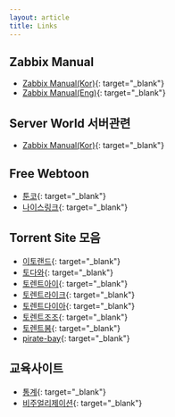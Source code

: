 ```yaml
---
layout: article
title: Links
---
```


## Zabbix Manual

- [Zabbix Manual(Kor)](http://manual.oplab.co.kr/doku.php/start/){: target="_blank"}
- [Zabbix Manual(Eng)](https://www.zabbix.com/documentation/current/manual/){: target="_blank"}

## Server World 서버관련

- [Zabbix Manual(Kor)](https://www.server-world.info/en/){: target="_blank"}

## Free Webtoon

- [툰코](https://tkor.city/){: target="_blank"}
- [나이스링크](https://nicelink13.com/){: target="_blank"}

## Torrent Site 모음

- [이토랜드](http://www.etoland.co.kr/){: target="_blank"}
- [토다와](https://www5.todawa.com/){: target="_blank"}
- [토렌트아이](https://2.torrenti.co.kr/){: target="_blank"}
- [토렌트라이크](https://torrentlike.com/){: target="_blank"}
- [토렌트다이아](https://torrentdia.com/){: target="_blank"}
- [토렌트조조](https://torrentzozo.com/){: target="_blank"}
- [토렌트봄](https://torrent.movie/){: target="_blank"}
- [pirate-bay](https://www.pirateproxy-bay.com/){: target="_blank"}

## 교육사이트

- [통계](http://www.estat.me/estat/eStat/){: target="_blank"}
- [비주얼리제이션](https://public.tableau.com/ko-kr/s/){: target="_blank"}
